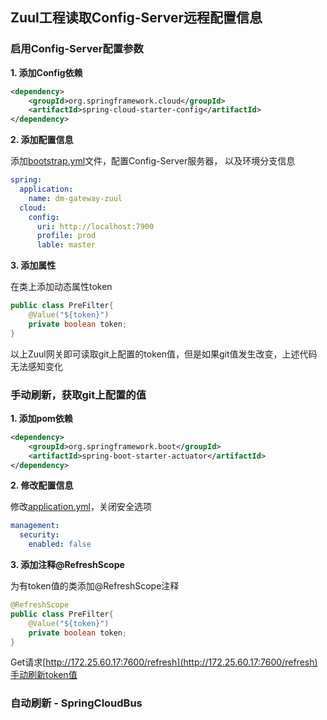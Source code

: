 
## Zuul工程读取Config-Server远程配置信息
### 启用Config-Server配置参数
**1. 添加Config依赖**

```xml
<dependency>
    <groupId>org.springframework.cloud</groupId>
    <artifactId>spring-cloud-starter-config</artifactId>
</dependency>
```
**2. 添加配置信息**

添加[bootstrap.yml](./src/main/resources/bootstrap.yml)文件，配置Config-Server服务器，
以及环境分支信息
```yaml
spring:
  application:
    name: dm-gateway-zuul
  cloud:
    config:
      uri: http://localhost:7900
      profile: prod
      lable: master
```

**3. 添加属性**

在类上添加动态属性token

```java
public class PreFilter{
    @Value("${token}")
    private boolean token;
}
```
以上Zuul网关即可读取git上配置的token值，但是如果git值发生改变，上述代码无法感知变化

### 手动刷新，获取git上配置的值
**1. 添加pom依赖**

```xml
<dependency>
    <groupId>org.springframework.boot</groupId>
    <artifactId>spring-boot-starter-actuator</artifactId>
</dependency>
```

**2. 修改配置信息**  

修改[application.yml](./src/main/resources/application.yml)，关闭安全选项
```yaml
management:
  security:
    enabled: false
```

**3. 添加注释@RefreshScope**

为有token值的类添加@RefreshScope注释
```java
@RefreshScope
public class PreFilter{
    @Value("${token}")
    private boolean token;
}
```
Get请求[http://172.25.60.17:7600/refresh](http://172.25.60.17:7600/refresh)手动刷新token值


### 自动刷新 - SpringCloudBus

